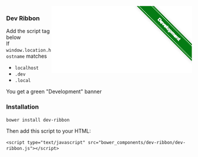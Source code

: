 <img align="right" src="screenshot.png">

### Dev Ribbon
Add the script tag below  
If `window.location.hostname` matches
  * `localhost`
  * `.dev`
  * `.local`

You get a green "Development" banner

### Installation
```
bower install dev-ribbon
```

Then add this script to your HTML:
```
<script type="text/javascript" src="bower_components/dev-ribbon/dev-ribbon.js"></script>
```
